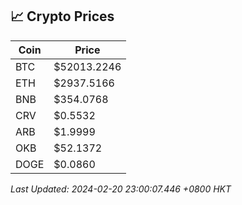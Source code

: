 ## 📈 Crypto Prices

| Coin | Price |
| ---- | ----- |
| BTC | $52013.2246 |
| ETH | $2937.5166 |
| BNB | $354.0768 |
| CRV | $0.5532 |
| ARB | $1.9999 |
| OKB | $52.1372 |
| DOGE | $0.0860 |

_Last Updated: 2024-02-20 23:00:07.446 +0800 HKT_